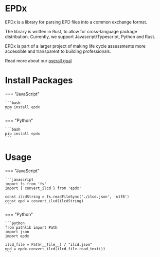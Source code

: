 # EPDx

EPDx is a library for parsing EPD files into a common exchange format.

The library is written in Rust, to allow for cross-language package distribution.
Currently, we support Javascript/Typescript, Python and Rust.

EPDx is part of a larger project of making life cycle assessments more accessible and transparent to building
professionals.

Read more about our [overall goal](https://github.com/ocni-dtu/life-cycle-formats)

# Install Packages

=== "JavaScript"

    ```bash
    npm install epdx
    ```

=== "Python"

    ```bash
    pip install epdx
    ```

# Usage

=== "JavaScript"

    ```javascript
    import fs from 'fs'
    import { convert_ilcd } from 'epdx'
    
    const ilcdString = fs.readFileSync('./ilcd.json', 'utf8')
    const epd = convert_ilcd(ilcdString)
    ```

=== "Python"

    ```python 
    from pathlib import Path
    import json
    import epdx
    
    ilcd_file = Path(__file__) / "ilcd.json"
    epd = epdx.convert_ilcd(ilcd_file.read_text())
    ```